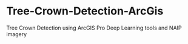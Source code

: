 # Tree-Crown-Detection-ArcGis
Tree Crown Detection using ArcGIS Pro Deep Learning tools and NAIP imagery
